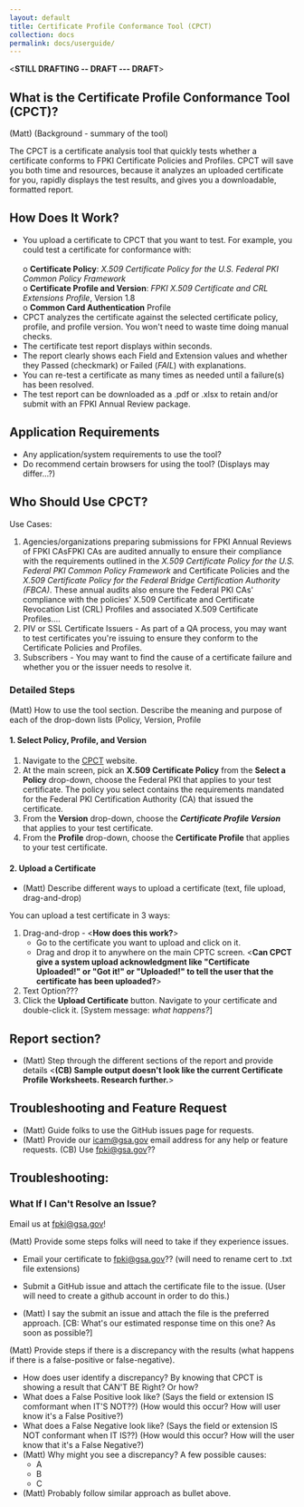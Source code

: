 ```yaml
---
layout: default
title: Certificate Profile Conformance Tool (CPCT)
collection: docs
permalink: docs/userguide/
---
```

<**STILL DRAFTING -- DRAFT --- DRAFT**>

<!--Question: CPCT only for government or SSPs?-->

## What is the Certificate Profile Conformance Tool (CPCT)?
(Matt) (Background - summary of the tool)<br>
  
The CPCT is a certificate analysis tool that quickly tests whether a certificate conforms to FPKI Certificate Policies and Profiles. CPCT will save you both time and resources, because it analyzes an uploaded certificate for you, rapidly displays the test results, and gives you a downloadable, formatted report. 

## How Does It Work?

* You upload a certificate to CPCT that you want to test. For example, you could test a certificate for conformance with:<br><br>
     o **Certificate Policy**: _X.509 Certificate Policy for the U.S. Federal PKI Common Policy Framework_<br>
     o **Certificate Profile and Version**: _FPKI X.509 Certificate and CRL Extensions Profile_, Version 1.8<br>
     o **Common Card Authentication** Profile<br>
* CPCT analyzes the certificate against the selected certificate policy, profile, and profile version. You won't need to waste time doing manual checks. 
* The certificate test report displays within seconds. 
* The report clearly shows each Field and Extension values and whether they Passed (checkmark) or Failed (_FAIL_) with explanations.
* You can re-test a certificate as many times as needed until a failure(s) has been resolved. 
* The test report can be downloaded as a .pdf or .xlsx to retain and/or submit with an FPKI Annual Review package. 

## Application Requirements
* Any application/system requirements to use the tool?
* Do recommend certain browsers for using the tool? (Displays may differ...?)

## Who Should Use CPCT?

Use Cases:

1. Agencies/organizations preparing submissions for FPKI Annual Reviews of FPKI CAs<!--Following text from IDM.gov for possible re-use-->FPKI CAs are audited annually to ensure their compliance with the requirements outlined in the _X.509 Certificate Policy for the U.S. Federal PKI Common Policy Framework_ and Certificate Policies and the _X.509 Certificate Policy for the Federal Bridge Certification Authority (FBCA)_. These annual audits also ensure the Federal PKI CAs' compliance with the policies' X.509 Certificate and Certificate Revocation List (CRL) Profiles and associated X.509 Certificate Profiles....<!--Add more, edit-->
2. PIV or SSL Certificate Issuers - As part of a QA process, you may want to test certificates you're issuing to ensure they conform to the Certificate Policies and Profiles.
3. Subscribers - You may want to find the cause of a certificate failure and whether you or the issuer needs to resolve it.

### Detailed Steps
(Matt) How to use the tool section.  Describe the meaning and purpose of each of the drop-down lists (Policy, Version, Profile

<!--Adding additional information from session with Ryan.-->

#### 1. Select Policy, Profile, and Version
1. Navigate to the [CPCT](https://cpct.app.cloud.gov/) website. 
2. At the main screen, pick an **X.509 Certificate Policy** from the **Select a Policy** drop-down, choose the Federal PKI that applies to your test certificate. <!--Related to your certificate type?--> The policy you select contains the requirements mandated for the Federal PKI Certification Authority (CA) that issued the certificate.
3. From the **Version** drop-down, choose the **_Certificate Profile Version_** that applies to your test certificate.
4. From the **Profile** drop-down, choose the **Certificate Profile** that applies to your test certificate.

#### 2. Upload a Certificate

* (Matt) Describe different ways to upload a certificate (text, file upload, drag-and-drop)

You can upload a test certificate in 3 ways:
1. Drag-and-drop - <**How does this work?**>
     - Go to the certificate you want to upload and click on it.
     - Drag and drop it to anywhere on the main CPTC screen.  <**Can CPCT give a system upload acknowledgment like "Certificate Uploaded!" or "Got it!" or "Uploaded!" to tell the user that the certificate has been uploaded?**>
2. Text Option???
3. Click the **Upload Certificate** button. Navigate to your certificate and double-click it. [System message: _what happens?_]


## Report section?

* (Matt) Step through the different sections of the report and provide details
<**(CB) Sample output doesn't look like the current Certificate Profile Worksheets. Research further.**>

## Troubleshooting and Feature Request

* (Matt) Guide folks to use the GitHub issues page for requests.
* (Matt) Provide our icam@gsa.gov email address for any help or feature requests.  (CB) Use fpki@gsa.gov??

## Troubleshooting:  

### What If I Can't Resolve an Issue?

Email us at fpki@gsa.gov!

(Matt) Provide some steps folks will need to take if they experience issues. 

* Email your certificate to fpki@gsa.gov?? (will need to rename cert to .txt file extensions)
* Submit a GitHub issue and attach the certificate file to the issue. (User will need to create a github account in order to do this.)

* (Matt) I say the submit an issue and attach the file is the preferred approach.  [CB: What's our estimated response time on this one?  As soon as possible?]

(Matt) Provide steps if there is a discrepancy with the results (what happens if there is a false-positive or false-negative). 
* How does user identify a discrepancy?  By knowing that CPCT is showing a result that CAN'T BE Right?  Or how?
* What does a False Positive look like?  (Says the field or extension IS comformant when IT'S NOT??) (How would this occur?  How will user know it's a False Positive?)
* What does a False Negative look like? (Says the field or extension IS NOT conformant when IT IS??) (How would this occur?  How will the user know that it's a False Negative?)
* (Matt) Why might you see a discrepancy?  A few possible causes:  
     - A
     - B
     - C
* (Matt) Probably follow similar approach as bullet above.
